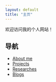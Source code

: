 ```yaml
---
layout: default
title: "主页"
---
```


欢迎访问我的个人网站！
## 导航
- [About me](HHADS.github.io/about/)
- [Projects](HHADS.github.io/projects/)
- [Researches](HHADS.github.io/research/)
- [Blogs](HHADS.github.io/blog/)
